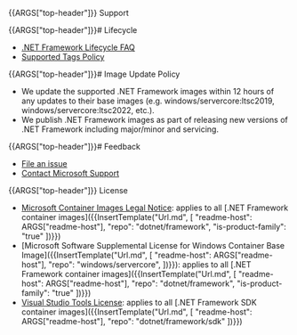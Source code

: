 {{ARGS["top-header"]}} Support

{{ARGS["top-header"]}}# Lifecycle

* [.NET Framework Lifecycle FAQ](https://support.microsoft.com/help/17455/lifecycle-faq-net-framework)
* [Supported Tags Policy](https://github.com/microsoft/dotnet-framework-docker/blob/main/documentation/supported-tags.md)

{{ARGS["top-header"]}}# Image Update Policy

* We update the supported .NET Framework images within 12 hours of any updates to their base images (e.g. windows/servercore:ltsc2019, windows/servercore:ltsc2022, etc.).
* We publish .NET Framework images as part of releasing new versions of .NET Framework including major/minor and servicing.

{{ARGS["top-header"]}}# Feedback

* [File an issue](https://github.com/microsoft/dotnet-framework-docker/issues/new/choose)
* [Contact Microsoft Support](https://support.microsoft.com/contactus/)

{{ARGS["top-header"]}} License

* [Microsoft Container Images Legal Notice](https://aka.ms/mcr/osslegalnotice): applies to all [.NET Framework container images]({{InsertTemplate("Url.md", [ "readme-host": ARGS["readme-host"], "repo": "dotnet/framework", "is-product-family": "true" ])}})
* [Microsoft Software Supplemental License for Windows Container Base Image]({{InsertTemplate("Url.md", [ "readme-host": ARGS["readme-host"], "repo": "windows/servercore", ])}}): applies to all [.NET Framework container images]({{InsertTemplate("Url.md", [ "readme-host": ARGS["readme-host"], "repo": "dotnet/framework", "is-product-family": "true" ])}})
* [Visual Studio Tools License](https://visualstudio.microsoft.com/license-terms/mlt031519/): applies to all [.NET Framework SDK container images]({{InsertTemplate("Url.md", [ "readme-host": ARGS["readme-host"], "repo": "dotnet/framework/sdk" ])}})
